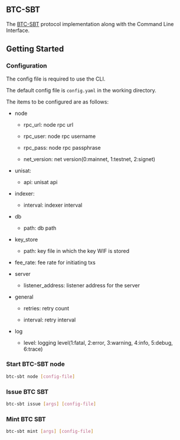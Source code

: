 ## BTC-SBT

The [BTC-SBT](https://btc-sbt.gitbook.io/btc-sbt-protocol) protocol implementation along with the Command Line Interface.

## Getting Started

### Configuration

The config file is required to use the CLI.

The default config file is `config.yaml` in the working directory.

The items to be configured are as follows:

- node
  - rpc_url: node rpc url

  - rpc_user: node rpc username

  - rpc_pass: node rpc passphrase

  - net_version: net version(0:mainnet, 1:testnet, 2:signet)

- unisat:
  - api: unisat api

- indexer:
  - interval: indexer interval

- db
  - path: db path

- key_store
  - path: key file in which the key WIF is stored

- fee_rate: fee rate for initiating txs

- server
  - listener_address: listener address for the server

- general
  - retries: retry count

  - interval: retry interval

- log
  - level: logging level(1:fatal, 2:error, 3:warning, 4:info, 5:debug, 6:trace)

### Start BTC-SBT node

```bash
btc-sbt node [config-file]
```

### Issue BTC SBT

```bash
btc-sbt issue [args] [config-file]
```

### Mint BTC SBT

```bash
btc-sbt mint [args] [config-file]
```

